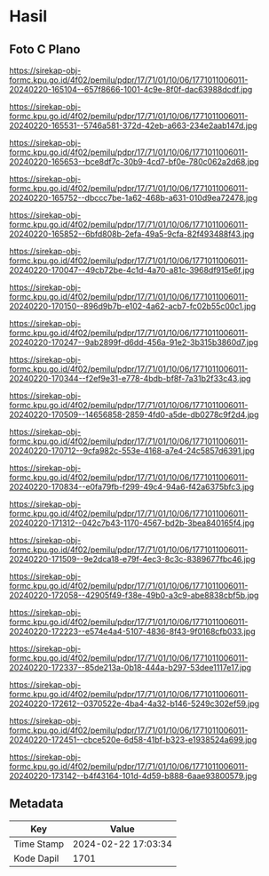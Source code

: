 # Hasil

## Foto C Plano

https://sirekap-obj-formc.kpu.go.id/4f02/pemilu/pdpr/17/71/01/10/06/1771011006011-20240220-165104--657f8666-1001-4c9e-8f0f-dac63988dcdf.jpg

https://sirekap-obj-formc.kpu.go.id/4f02/pemilu/pdpr/17/71/01/10/06/1771011006011-20240220-165531--5746a581-372d-42eb-a663-234e2aab147d.jpg

https://sirekap-obj-formc.kpu.go.id/4f02/pemilu/pdpr/17/71/01/10/06/1771011006011-20240220-165653--bce8df7c-30b9-4cd7-bf0e-780c062a2d68.jpg

https://sirekap-obj-formc.kpu.go.id/4f02/pemilu/pdpr/17/71/01/10/06/1771011006011-20240220-165752--dbccc7be-1a62-468b-a631-010d9ea72478.jpg

https://sirekap-obj-formc.kpu.go.id/4f02/pemilu/pdpr/17/71/01/10/06/1771011006011-20240220-165852--6bfd808b-2efa-49a5-9cfa-82f493488f43.jpg

https://sirekap-obj-formc.kpu.go.id/4f02/pemilu/pdpr/17/71/01/10/06/1771011006011-20240220-170047--49cb72be-4c1d-4a70-a81c-3968df915e6f.jpg

https://sirekap-obj-formc.kpu.go.id/4f02/pemilu/pdpr/17/71/01/10/06/1771011006011-20240220-170150--896d9b7b-e102-4a62-acb7-fc02b55c00c1.jpg

https://sirekap-obj-formc.kpu.go.id/4f02/pemilu/pdpr/17/71/01/10/06/1771011006011-20240220-170247--9ab2899f-d6dd-456a-91e2-3b315b3860d7.jpg

https://sirekap-obj-formc.kpu.go.id/4f02/pemilu/pdpr/17/71/01/10/06/1771011006011-20240220-170344--f2ef9e31-e778-4bdb-bf8f-7a31b2f33c43.jpg

https://sirekap-obj-formc.kpu.go.id/4f02/pemilu/pdpr/17/71/01/10/06/1771011006011-20240220-170509--14656858-2859-4fd0-a5de-db0278c9f2d4.jpg

https://sirekap-obj-formc.kpu.go.id/4f02/pemilu/pdpr/17/71/01/10/06/1771011006011-20240220-170712--9cfa982c-553e-4168-a7e4-24c5857d6391.jpg

https://sirekap-obj-formc.kpu.go.id/4f02/pemilu/pdpr/17/71/01/10/06/1771011006011-20240220-170834--e0fa79fb-f299-49c4-94a6-f42a6375bfc3.jpg

https://sirekap-obj-formc.kpu.go.id/4f02/pemilu/pdpr/17/71/01/10/06/1771011006011-20240220-171312--042c7b43-1170-4567-bd2b-3bea840165f4.jpg

https://sirekap-obj-formc.kpu.go.id/4f02/pemilu/pdpr/17/71/01/10/06/1771011006011-20240220-171509--9e2dca18-e79f-4ec3-8c3c-8389677fbc46.jpg

https://sirekap-obj-formc.kpu.go.id/4f02/pemilu/pdpr/17/71/01/10/06/1771011006011-20240220-172058--42905f49-f38e-49b0-a3c9-abe8838cbf5b.jpg

https://sirekap-obj-formc.kpu.go.id/4f02/pemilu/pdpr/17/71/01/10/06/1771011006011-20240220-172223--e574e4a4-5107-4836-8f43-9f0168cfb033.jpg

https://sirekap-obj-formc.kpu.go.id/4f02/pemilu/pdpr/17/71/01/10/06/1771011006011-20240220-172337--85de213a-0b18-444a-b297-53dee1117e17.jpg

https://sirekap-obj-formc.kpu.go.id/4f02/pemilu/pdpr/17/71/01/10/06/1771011006011-20240220-172612--0370522e-4ba4-4a32-b146-5249c302ef59.jpg

https://sirekap-obj-formc.kpu.go.id/4f02/pemilu/pdpr/17/71/01/10/06/1771011006011-20240220-172451--cbce520e-6d58-41bf-b323-e1938524a699.jpg

https://sirekap-obj-formc.kpu.go.id/4f02/pemilu/pdpr/17/71/01/10/06/1771011006011-20240220-173142--b4f43164-101d-4d59-b888-6aae93800579.jpg


## Metadata

| Key        | Value               |
| ---------- | ------------------- |
| Time Stamp | 2024-02-22 17:03:34 |
| Kode Dapil | 1701                |



